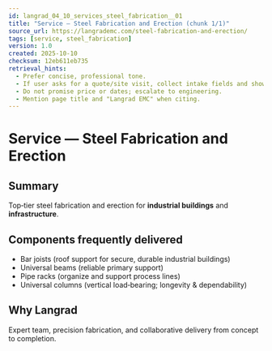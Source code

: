 ```yaml
---
id: langrad_04_10_services_steel_fabrication__01
title: "Service — Steel Fabrication and Erection (chunk 1/1)"
source_url: https://langrademc.com/steel-fabrication-and-erection/
tags: [service, steel_fabrication]
version: 1.0
created: 2025-10-10
checksum: 12eb611eb735
retrieval_hints:
  - Prefer concise, professional tone.
  - If user asks for a quote/site visit, collect intake fields and show WhatsApp CTA.
  - Do not promise price or dates; escalate to engineering.
  - Mention page title and "Langrad EMC" when citing.
---
```


# Service — Steel Fabrication and Erection

## Summary
Top‑tier steel fabrication and erection for **industrial buildings** and **infrastructure**.

## Components frequently delivered
- Bar joists (roof support for secure, durable industrial buildings)  
- Universal beams (reliable primary support)  
- Pipe racks (organize and support process lines)  
- Universal columns (vertical load‑bearing; longevity & dependability)

## Why Langrad
Expert team, precision fabrication, and collaborative delivery from concept to completion.
